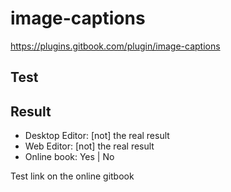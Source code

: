 # image-captions

https://plugins.gitbook.com/plugin/image-captions


## Test




## Result
- Desktop Editor: [not] the real result 
- Web Editor: [not] the real result 
- Online book: Yes | No

Test link on the online gitbook
